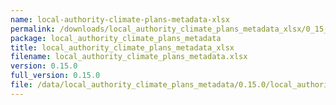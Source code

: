 ```yaml
---
name: local-authority-climate-plans-metadata-xlsx
permalink: /downloads/local_authority_climate_plans_metadata_xlsx/0_15_0
package: local_authority_climate_plans_metadata
title: local_authority_climate_plans_metadata_xlsx
filename: local_authority_climate_plans_metadata.xlsx
version: 0.15.0
full_version: 0.15.0
file: /data/local_authority_climate_plans_metadata/0.15.0/local_authority_climate_plans_metadata.xlsx
---
```

